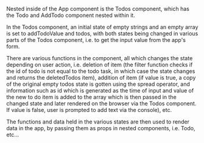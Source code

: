 Nested inside of the App component is the Todos component, which has the Todo and AddTodo component nested within it. 

In the Todos component, an initial state of empty strings and an empty array is set to addTodoValue and todos, with both states being changed in various parts of the Todos component, i.e. to get the input value from the app's form.

There are various functions in the component, all which changes the state depending on user action, i.e. deletion of item (the filter function checks if the id of todo is not equal to the todo task, in which case the state changes and returns the deletedTodos item), addition of item (if value is true, a copy of the original empty todos state is gotten using the spread operator, and information such as id which is generated as the time of input and value of the new to do item is added to the array which is then passed in the changed state and later rendered on the browser via the Todos component. If value is false, user is prompted to add text via the console), etc. 

The functions and data held in the various states are then used to render data in the app, by passing them as props in nested components, i.e. Todo, etc...
